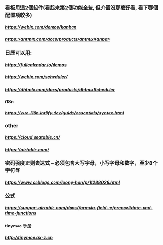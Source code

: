 ### 看板用這2個組件(看起來第2個功能全些, 但介面沒那麼好看, 看下哪個配置項較多)
##### https://webix.com/demos/kanban

##### https://dhtmlx.com/docs/products/dhtmlxKanban

### 日歷可以用: 
##### https://fullcalendar.io/demos
##### https://webix.com/scheduler/
##### https://dhtmlx.com/docs/products/dhtmlxScheduler

#### i18n
##### https://vue-i18n.intlify.dev/guide/essentials/syntax.html

### other
##### https://cloud.seatable.cn/
##### https://airtable.com/

### 密码强度正则表达式 – 必须包含大写字母，小写字母和数字，至少8个字符等
##### https://www.cnblogs.com/loong-hon/p/11288028.html

### 公式
##### https://support.airtable.com/docs/formula-field-reference#date-and-time-functions 

#### tinymce 手册
##### http://tinymce.ax-z.cn
